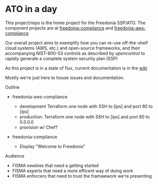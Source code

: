 ATO in a day
==============

This project/repo
is the home project for the Freedonia SSP/ATO. The component projects are at
[freedonia-compliance](https://github.com/pburkholder/freedonia-compliance) and
[freedonia-aws-compliance](https://github.com/pburkholder/freedonia-aws-compliance)

Our overall project aims to exemplify how you can re-use off-the-shelf cloud systems (AWS, etc.) and open-source frameworks, and their accompanying NIST-800-53 controls as described by _opencontrol_ to rapidly generate a complete system security plan (SSP)

As this project is in a state of flux, current documentation is in the
[wiki](https://github.com/pburkholder/ato1day-compliance/wiki)

Mostly we're just here to house issues and documentation.

Outline
- freedonia-aws-compliance
  - development Terraform one node with SSH to [ips] and port 80 to [ips]
  - production: Terraform one node with SSH to [ips] and port 80 to 0.0.0.0
  - provision w/ Chef?

- freedonia-compliance
  - Display "Welcome to Freedonia"

 Audience
 - FISMA newbies that need a getting started
 - FISMA experts that need a more efficent way of doing work
 - FISMA enforcers that need to trust the framwework we're presenting
